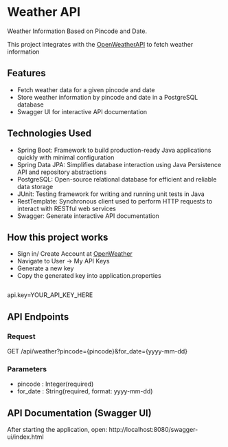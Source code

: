 # Weather API
Weather Information Based on Pincode and Date.

This project integrates with the [OpenWeatherAPI](https://openweathermap.org/current) to fetch weather information

## Features
- Fetch weather data for a given pincode and date
- Store weather information by pincode and date in a PostgreSQL database
- Swagger UI for interactive API documentation

## Technologies Used
- Spring Boot: Framework to build production-ready Java applications quickly with minimal configuration
- Spring Data JPA: Simplifies database interaction using Java Persistence API and repository abstractions
- PostgreSQL: Open-source relational database for efficient and reliable data storage
- JUnit: Testing framework for writing and running unit tests in Java
- RestTemplate: Synchronous client used to perform HTTP requests to interact with RESTful web services
- Swagger: Generate interactive API documentation

## How this project works
- Sign in/ Create Account at [OpenWeather](https://openweathermap.org/current)
- Navigate to User -> My API Keys
- Generate a new key
- Copy the generated key into application.properties
  ```properties
api.key=YOUR_API_KEY_HERE

## API Endpoints
### Request
GET  /api/weather?pincode={pincode}&for_date={yyyy-mm-dd} 

### Parameters
- pincode : Integer(required)
- for_date : String(required, format: yyyy-mm-dd)

## API Documentation (Swagger UI)
After starting the application, open:
http://localhost:8080/swagger-ui/index.html
